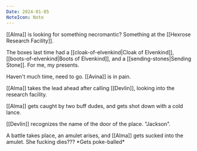 ```yaml
---
Date: 2024-01-05
NoteIcon: Note
---
```

[[Alma]] is looking for something necromantic? Something at the [[Hexrose Research Facility]].

The boxes last time had a [[cloak-of-elvenkind|Cloak of Elvenkind]], [[boots-of-elvenkind|Boots of Elvenkind]], and a [[sending-stones|Sending Stone]].
For me, my presents.

Haven't much time, need to go. [[Avina]] is in pain.

[[Alma]] takes the lead ahead after calling [[Devlin]], looking into the research facility.

[[Alma]] gets caught by two buff dudes, and gets shot down with a cold lance.

[[Devlin]] recognizes the name of the door of the place. "Jackson".

A battle takes place, an amulet arises, and [[Alma]] gets sucked into the amulet. She fucking dies??? \*Gets poke-balled\*